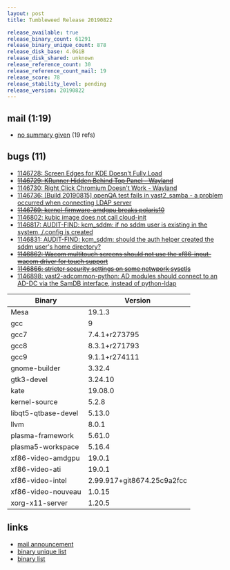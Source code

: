 ```yaml
---
layout: post
title: Tumbleweed Release 20190822

release_available: true
release_binary_count: 61291
release_binary_unique_count: 878
release_disk_base: 4.0GiB
release_disk_shared: unknown
release_reference_count: 30
release_reference_count_mail: 19
release_score: 78
release_stability_level: pending
release_version: 20190822
---
```


## mail (1:19)

- [no summary given](https://lists.opensuse.org/opensuse-factory/2019-08/msg00188.html) (19 refs)

## bugs (11)

<!--more-->

- [1146728: Screen Edges for KDE Doesn't Fully Load](https://bugzilla.opensuse.org/show_bug.cgi?id=1146728)
- ~~[1146729: KRunner Hidden Behind Top Panel - Wayland](https://bugzilla.opensuse.org/show_bug.cgi?id=1146729)~~
- [1146730: Right Click Chromium Doesn't Work - Wayland](https://bugzilla.opensuse.org/show_bug.cgi?id=1146730)
- [1146736: \[Build 20190815\] openQA test fails in yast2_samba - a problem occurred when connecting LDAP server](https://bugzilla.opensuse.org/show_bug.cgi?id=1146736)
- ~~[1146769: kernel-firmware-amdgpu breaks polaris10](https://bugzilla.opensuse.org/show_bug.cgi?id=1146769)~~
- [1146802: kubic image does not call cloud-init](https://bugzilla.opensuse.org/show_bug.cgi?id=1146802)
- [1146817: AUDIT-FIND: kcm_sddm: if no sddm user is existing in the system, /.config is created](https://bugzilla.opensuse.org/show_bug.cgi?id=1146817)
- [1146831: AUDIT-FIND: kcm_sddm: should the auth helper created the sddm user's home directory?](https://bugzilla.opensuse.org/show_bug.cgi?id=1146831)
- ~~[1146862: Wacom multitouch screens should not use the xf86-input-wacom driver for touch support](https://bugzilla.opensuse.org/show_bug.cgi?id=1146862)~~
- ~~[1146866: stricter security settings on some netwpork sysctls](https://bugzilla.opensuse.org/show_bug.cgi?id=1146866)~~
- [1146898: yast2-adcommon-python: AD modules should connect to an AD-DC via the SamDB interface, instead of python-ldap](https://bugzilla.opensuse.org/show_bug.cgi?id=1146898)

Binary | Version
--- | ---
Mesa | 19.1.3
gcc | 9
gcc7 | 7.4.1+r273795
gcc8 | 8.3.1+r271793
gcc9 | 9.1.1+r274111
gnome-builder | 3.32.4
gtk3-devel | 3.24.10
kate | 19.08.0
kernel-source | 5.2.8
libqt5-qtbase-devel | 5.13.0
llvm | 8.0.1
plasma-framework | 5.61.0
plasma5-workspace | 5.16.4
xf86-video-amdgpu | 19.0.1
xf86-video-ati | 19.0.1
xf86-video-intel | 2.99.917+git8674.25c9a2fcc
xf86-video-nouveau | 1.0.15
xorg-x11-server | 1.20.5

## links

- [mail announcement](https://lists.opensuse.org/opensuse-factory/2019-08/msg00185.html)
- [binary unique list](http://download.opensuse.org/history/20190822/rpm.unique.list)
- [binary list](http://download.opensuse.org/history/20190822/rpm.list)
